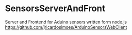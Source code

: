 # SensorsServerAndFront
Server and Frontend for Aduino sensors written form node.js
https://github.com/jricardosimoes/ArduinoSensorsWebClient
